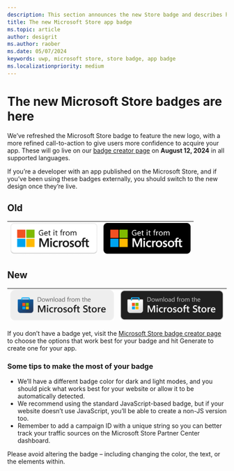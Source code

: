 ```yaml
---
description: This section announces the new Store badge and describes how you can use it for your app
title: The new Microsoft Store app badge
ms.topic: article
author: desigrit
ms.author: raober
ms.date: 05/07/2024
keywords: uwp, microsoft store, store badge, app badge
ms.localizationpriority: medium
---
```


# The new Microsoft Store badges are here

We’ve refreshed the Microsoft Store badge to feature the new logo, with a more refined call-to-action to give users more confidence to acquire your app. These will go live on our [badge creator page](https://apps.microsoft.com/badge) on **August 12, 2024** in all supported languages.

If you’re a developer with an app published on the Microsoft Store, and if you’ve been using these badges externally, you should switch to the new design once they’re live.

## Old

| <img src="../images/old-badge-dark.png" width="200" alt="Old Store badge for dark mode">  | <img src="../images/old-badge-light.png" width="200" alt="Old Store badge for light mode"> |
| ------------- | ------------- |

## New

| <img src="../images/new-badge-dark.png" width="256" alt="New Store badge for dark mode">  | <img src="../images/new-badge-light.png" width="256" alt="New Store badge for light mode"> |
| ------------- | ------------- |


If you don’t have a badge yet, visit the [Microsoft Store badge creator page](https://apps.microsoft.com/badge) to choose the options that work best for your badge and hit Generate to create one for your app.

### Some tips to make the most of your badge
* We’ll have a different badge color for dark and light modes, and you should pick what works best for your website or allow it to be automatically detected.
* We recommend using the standard JavaScript-based badge, but if your website doesn’t use JavaScript, you’ll be able to create a non-JS version too.
* Remember to add a campaign ID with a unique string so you can better track your traffic sources on the Microsoft Store Partner Center dashboard.

Please avoid altering the badge – including changing the color, the text, or the elements within.
